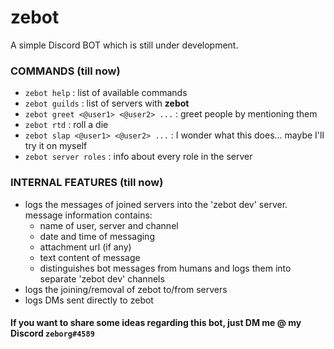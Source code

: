 # zebot

A simple Discord BOT which is still under development.

### COMMANDS (till now)
- `zebot help` : list of available commands
- `zebot guilds` : list of servers with **zebot**
- `zebot greet <@user1> <@user2> ...` : greet people by mentioning them
- `zebot rtd` : roll a die
- `zebot slap <@user1> <@user2> ...` : I wonder what this does... maybe I'll try it on myself
- `zebot server roles` : info about every role in the server

### INTERNAL FEATURES (till now)
- logs the messages of joined servers into the 'zebot dev' server. message information contains:
  - name of user, server and channel
  - date and time of messaging
  - attachment url (if any)
  - text content of message
  - distinguishes bot messages from humans and logs them into separate 'zebot dev' channels
- logs the joining/removal of zebot to/from servers
- logs DMs sent directly to zebot

#### If you want to share some ideas regarding this bot, just DM me @ my Discord `zeborg#4589`
